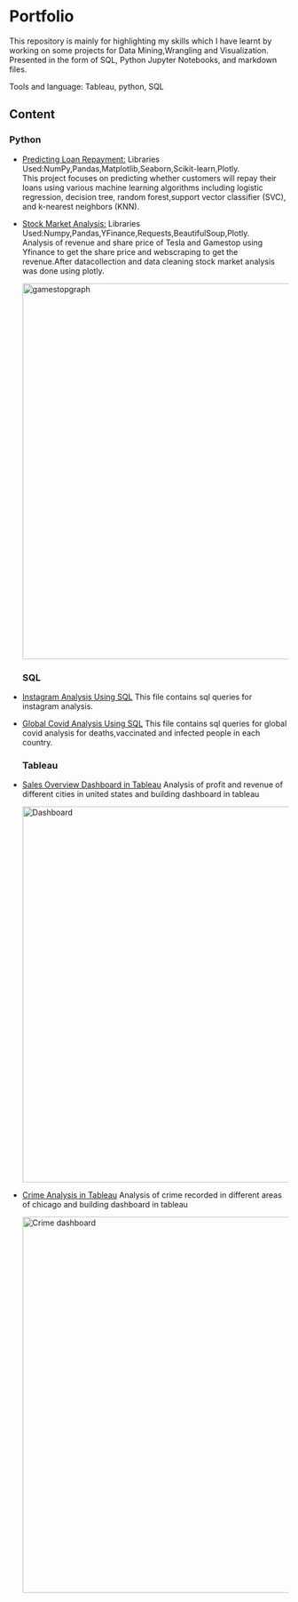 # Portfolio

This repository is mainly for highlighting my skills which I have learnt by working on some projects for Data Mining,Wrangling and Visualization. Presented in the form of SQL, Python Jupyter Notebooks, and  markdown files. 

Tools and language: Tableau, python, SQL

<h2>Content</h2>
 
   <h3>Python</h3>
 
  - [Predicting Loan Repayment:](https://github.com/hirariaz01/Portfolio/blob/main/loan-prediction.ipynb)
    Libraries Used:NumPy,Pandas,Matplotlib,Seaborn,Scikit-learn,Plotly. <br>
    This project focuses on predicting whether customers will repay their loans using various machine learning algorithms including logistic regression, decision tree, random forest,support vector classifier (SVC), and k-nearest neighbors (KNN).
 
  - [Stock Market Analysis:](https://github.com/hirariaz01/Portfolio/blob/main/Stock-Market-Analysis.ipynb)
   Libraries Used:Numpy,Pandas,YFinance,Requests,BeautifulSoup,Plotly.<br>
   Analysis of revenue and share price of Tesla and Gamestop using Yfinance to get the share price and webscraping to get the revenue.After datacollection and data cleaning     stock market analysis was done using plotly.
    
    <img width="677" alt="gamestopgraph" src="https://user-images.githubusercontent.com/25719763/123093547-af2c8e80-d3e0-11eb-86a6-97ef009b0a8a.png">
    
 
    
    <h3>SQL</h3>
  - [Instagram Analysis Using SQL](https://github.com/hirariaz01/Portfolio/blob/main/Instagram%20Analysis%20Using%20SQL%20.sql)
      This file contains sql queries for instagram analysis.<br>
  - [Global Covid Analysis Using SQL](https://github.com/hirariaz01/Portfolio/blob/main/Global%20Covid%20Analysis%20Using%20SQL.sql)
      This file contains sql queries for global covid analysis for deaths,vaccinated and infected people in each country.
    
    <h3>Tableau</h3>
 - [Sales Overview Dashboard in Tableau](https://github.com/hirariaz01/Portfolio/blob/main/Sales%20Overview%20Dashboard%20in%20Tableau.md)
     Analysis of profit and revenue of different cities in united states and building dashboard in tableau
   
   [<img width="677" alt="Dashboard" src="https://user-images.githubusercontent.com/25719763/122912317-0eb96a00-d30d-11eb-85af-8d7045676d1d.png">](https://public.tableau.com/app/profile/hira3076/viz/RevenueandProfitInsightDashboard/SalesDashboard)
   
 - [Crime Analysis in Tableau](https://github.com/hirariaz01/Portfolio/blob/main/Chicago%20Crime%20Analysis%20in%20tableau.md)
     Analysis of crime recorded in different areas of chicago and building dashboard in tableau
   
     [<img width="677"  alt="Crime dashboard" src="https://user-images.githubusercontent.com/25719763/123544525-81a95300-d708-11eb-8716-cc8c5751aa30.png">](https://public.tableau.com/app/profile/hira3076/viz/ChicagoCrimeAnalysis_17065401411470/Dashboard1)

   


    
 




